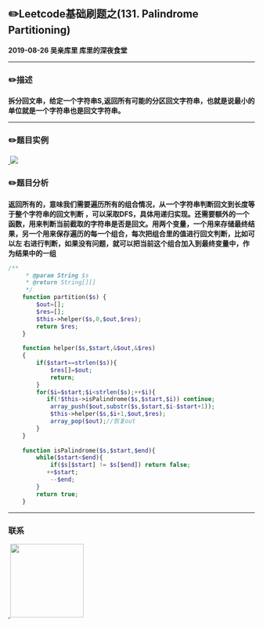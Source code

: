 ## :pencil2:Leetcode基础刷题之(131. Palindrome Partitioning)
**2019-08-26 吴亲库里 库里的深夜食堂**
****
### :pencil2:描述
**拆分回文串，给定一个字符串S,返回所有可能的分区回文字符串，也就是说最小的单位就是一个字符串也是回文字符串。**
****
### :pencil2:题目实例
<a href="https://github.com/wuqinqiang/">
​    <img src="https://github.com/wuqinqiang/Lettcode-php/blob/master/images/131.png">
</a> 

### :pencil2:题目分析
**返回所有的，意味我们需要遍历所有的组合情况，从一个字符串判断回文到长度等于整个字符串的回文判断 ，可以采取DFS，具体用递归实现。还需要额外的一个函数，用来判断当前截取的字符串是否是回文。用两个变量，一个用来存储最终结果，另一个用来保存遍历的每一个组合，每次把组合里的值进行回文判断，比如可以左 右进行判断，如果没有问题，就可以把当前这个组合加入到最终变量中，作为结果中的一组**
```php
/**
     * @param String $s
     * @return String[][]
     */
    function partition($s) {
        $out=[];
        $res=[];
        $this->helper($s,0,$out,$res);
        return $res;
    }
    
    function helper($s,$start,&$out,&$res)
    {
        if($start==strlen($s)){
            $res[]=$out; 
            return;
        } 
        for($i=$start;$i<strlen($s);++$i){
           if(!$this->isPalindrome($s,$start,$i)) continue;
            array_push($out,substr($s,$start,$i-$start+1));
            $this->helper($s,$i+1,$out,$res);
            array_pop($out);//恢复out
        }
    }
    
    function isPalindrome($s,$start,$end){
        while($start<$end){
            if($s[$start] != $s[$end]) return false;
           ++$start;
            --$end;
        }
        return true;
    }
```
****

### 联系

<a href="https://github.com/wuqinqiang/">
​    <img src="https://github.com/wuqinqiang/Lettcode-php/blob/master/qrcode_for_gh_c194f9d4cdb1_430.jpg" width="150px" height="150px">
</a> 
   
    
    
    

